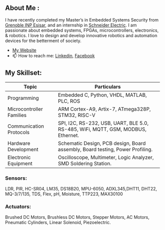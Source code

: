 
## About Me : 
I have recently completed my Master’s in Embedded Systems Security from [Grenoble INP Esisar](https://esisar.grenoble-inp.fr/), and an internship in [Schneider Electric](https://www.se.com/fr/fr/). I am passionate about embedded systems, FPGAs, microcontrollers, electronics, & robotics. I love to design and develop innovative robotics and automation devices for the betterment of society.

- [My Website](https://www.ahsanslab.ml/)
- 📫 How to reach me: [Linkedin](https://www.linkedin.com/in/eeehsan94/), [Facebook](https://www.facebook.com/EEEhsan30/)

## My Skillset:
| Topic | Particulars |
| --- | --- |
| Programming |Embedded C, Python, VHDL, MATLAB, PLC, ROS |
| Microcontroller Families | ARM Cortex-A9, Artix-7, ATmega328P, STM32, RISC-V |
| Communication Protocols |SPI, I2C, RS-232, USB, UART, BLE 5.0, RS-485, WiFi, MQTT, GSM, MODBUS, Ethernet. |
| Hardware Development | Schematic Design, PCB design, Board assembly, Board testing, Power Profiling. |
| Electronic Equipment | Oscilloscope, Multimeter, Logic Analyzer, SMD Soldering Station. |

### Sensors:
LDR, PIR, HC-SR04, LM35, DS18B20, MPU-6050, ADXL345,DHT11, DHT22, MQ-3/7/135, TDS, Flex, pH, Moisture, TTP223, MAX30100

### Actuators:
Brushed DC Motors, Brushless DC Motors, Stepper Motors, AC Motors, Pneumatic Cylinders, Linear Solenoid, Piezoelectric.

<!---
Ahsan728/Ahsan728 is a ✨ special ✨ repository because its `README.md` (this file) appears on your GitHub profile.
You can click the Preview link to take a look at your changes.
--->
